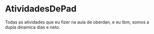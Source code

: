 # AtividadesDePad
Todas as atividades que eu fizer na aula de oberdan, e eu tbm, somos a dupla dinamica dias e neto.
